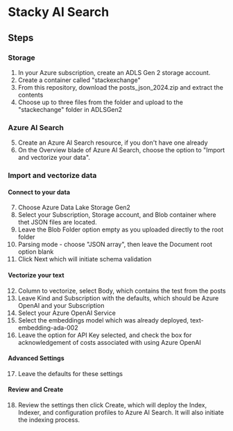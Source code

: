 # Stacky AI Search

## Steps

### Storage

1. In your Azure subscription, create an ADLS Gen 2 storage account.
2. Create a container called "stackexchange"
3. From this repository, download the posts_json_2024.zip and extract the contents
4. Choose up to three files from the folder and upload to the "stackechange" folder in ADLSGen2

### Azure AI Search

5. Create an Azure AI Search resource, if you don't have one already
6. On the Overview blade of Azure AI Search, choose the option to "Import and vectorize your data".

### Import and vectorize data 

#### Connect to your data 

7. Choose Azure Data Lake Storage Gen2
8. Select your Subscription, Storage account, and Blob container where thet JSON files are located.
9. Leave the Blob Folder option empty as you uploaded directly to the root folder
10. Parsing mode - choose "JSON array", then leave the Document root option blank
11. Click Next which will initiate schema validation

#### Vectorize your text 
12. Column to vectorize, select Body, which contains the test from the posts
13. Leave Kind and Subscription with the defaults, which should be Azure OpenAI and your Subscription
14. Select your Azure OpenAI Service
15. Select the embeddings model which was already deployed, text-embedding-ada-002
16. Leave the option for API Key selected, and check the box for acknowledgement of costs associated with using Azure OpenAI

#### Advanced Settings
17. Leave the defaults for these settings

#### Review and Create
18. Review the settings then click Create, which will deploy the Index, Indexer, and configuration profiles to Azure AI Search. It will also initiate the indexing process.


